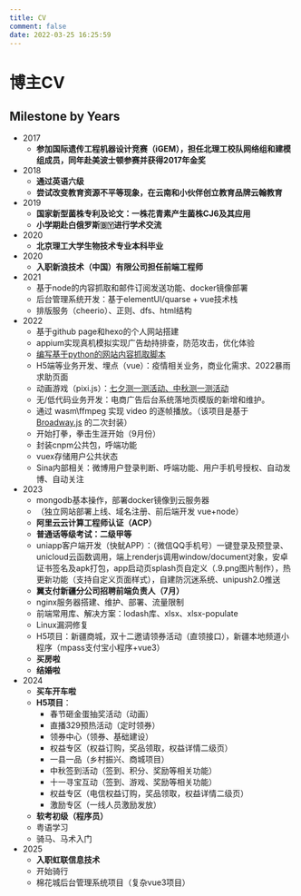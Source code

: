 ```yaml
---
title: CV
comment: false
date: 2022-03-25 16:25:59
---
```

# 博主CV


## Milestone by Years
<!-- 积累所有可被量化的进步和成就 -->
- 2017
  - **参加国际遗传工程机器设计竞赛（iGEM），担任北理工校队网络组和建模组成员，同年赴美波士顿参赛并获得2017年金奖**
- 2018
  - **通过英语六级**
  - **尝试改变教育资源不平等现象，在云南和小伙伴创立教育品牌云翰教育**
- 2019
  - **国家新型菌株专利及论文：一株花青素产生菌株CJ6及其应用**
  - **小学期赴白俄罗斯🇧🇾进行学术交流**
- 2020
  - **北京理工大学生物技术专业本科毕业**
- 2020
  - **入职新浪技术（中国）有限公司担任前端工程师**
- 2021
  - 基于node的内容抓取和邮件订阅发送功能、docker镜像部署
  - 后台管理系统开发：基于elementUI/quarse + vue技术栈
  - 排版服务（cheerio）、正则、dfs、html结构
- 2022
  - 基于github page和hexo的个人网站搭建
  - appium实现真机模拟实现广告劫持排查，防范攻击，优化体验
  - [编写基于python的网站内容抓取脚本](https://github.com/jakemama/pythonScriptDemo)
  - H5端等业务开发、埋点（vue）：疫情相关业务，商业化需求、2022暴雨求助页面
  - 动画游戏（pixi.js）：[七夕测一测活动、中秋测一测活动](http://wap_front.dev.sina.cn/marauder/demo_gallery/web/index/)
  - 无/低代码业务开发：电商广告后台系统落地页模版的新增和维护。
  - 通过 wasm\ffmpeg 实现 video 的逐帧播放。（该项目是基于 [Broadway.js](https://github.com/mbebenita/Broadway) 的二次封装）
  - 开始打拳，拳击生涯开始（9月份）
  - 封装cnpm公共包，呼端功能
  - vuex存储用户公共状态
  - Sina内部相关：微博用户登录判断、呼端功能、用户手机号授权、自动发博、自动关注
- 2023
  - mongodb基本操作，部署docker镜像到云服务器
  - （独立网站部署上线、域名注册、前后端开发 vue+node）
  - **阿里云云计算工程师认证（ACP）**
  - **普通话等级考试：二级甲等**
  - uniapp客户端开发（快鱿APP）：（微信QQ手机号）一键登录及预登录、unicloud云函数调用，端上renderjs调用window/document对象，安卓证书签名及apk打包，app启动页splash页自定义（.9.png图片制作），热更新功能（支持自定义页面样式），自建防沉迷系统、unipush2.0推送
  - **翼支付新疆分公司招聘前端负责人（7月）**
  - nginx服务器搭建、维护、部署、流量限制
  - 前端常用库、解决方案：lodash库、xlsx、xlsx-populate
  - Linux漏洞修复
  - H5项目：新疆商城，双十二邀请领券活动（直领接口），新疆本地频道小程序（mpass支付宝小程序+vue3）
  - **买房啦**
  - **结婚啦**
- 2024
  - **买车开车啦**
  - **H5项目**：
    - 春节砸金蛋抽奖活动（动画）
    - 直播329预热活动（定时领券）
    - 领券中心（领券、基础建设）
    - 权益专区（权益订购，奖品领取，权益详情二级页）
    - 一县一品（乡村振兴、商城项目）
    - 中秋签到活动（签到、积分、奖励等相关功能）
    - 十一寻宝互动（签到、游戏、奖励等相关功能）
    - 权益专区（电信权益订购，奖品领取，权益详情二级页）
    - 激励专区（一线人员激励发放）
  - **软考初级（程序员）**
  - 粤语学习
  - 骑马、马术入门
- 2025
  - **入职虹联信息技术**
  - 开始骑行
  - 棉花城后台管理系统项目（复杂vue3项目）